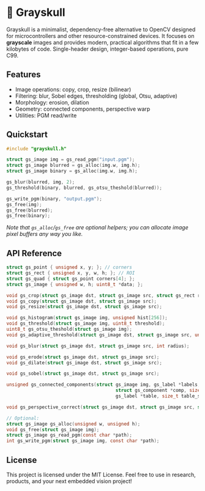 # 🏰 Grayskull

Grayskull is a minimalist, dependency-free alternative to OpenCV designed for microcontrollers and other resource-constrained devices. It focuses on **grayscale** images and provides modern, practical algorithms that fit in a few kilobytes of code. Single-header design, integer-based operations, pure C99.

## Features

* Image operations: copy, crop, resize (bilinear)
* Filtering: blur, Sobel edges, thresholding (global, Otsu, adaptive)
* Morphology: erosion, dilation
* Geometry: connected components, perspective warp
* Utilities: PGM read/write

## Quickstart

```c
#include "grayskull.h"

struct gs_image img = gs_read_pgm("input.pgm");
struct gs_image blurred = gs_alloc(img.w, img.h);
struct gs_image binary = gs_alloc(img.w, img.h);

gs_blur(blurred, img, 2);
gs_threshold(binary, blurred, gs_otsu_theshold(blurred));

gs_write_pgm(binary, "output.pgm");
gs_free(img);
gs_free(blurred);
gs_free(binary);
```

_Note that `gs_alloc`/`gs_free` are optional helpers; you can allocate image pixel buffers any way you like._

## API Reference

```c
struct gs_point { unsigned x, y; }; // corners
struct gs_rect { unsigned x, y, w, h; }; // ROI
struct gs_quad { struct gs_point corners[4]; };
struct gs_image { unsigned w, h; uint8_t *data; };

void gs_crop(struct gs_image dst, struct gs_image src, struct gs_rect roi);
void gs_copy(struct gs_image dst, struct gs_image src);
void gs_resize(struct gs_image dst, struct gs_image src);

void gs_histogram(struct gs_image img, unsigned hist[256]);
void gs_threshold(struct gs_image img, uint8_t threshold);
uint8_t gs_otsu_theshold(struct gs_image img);
void gs_adaptive_threshold(struct gs_image dst, struct gs_image src, unsigned block_size, float c);

void gs_blur(struct gs_image dst, struct gs_image src, int radius);

void gs_erode(struct gs_image dst, struct gs_image src);
void gs_dilate(struct gs_image dst, struct gs_image src);

void gs_sobel(struct gs_image dst, struct gs_image src);

unsigned gs_connected_components(struct gs_image img, gs_label *labels,
                                        struct gs_component *comp, size_t comp_size,
                                        gs_label *table, size_t table_size, int fullconn);

void gs_perspective_correct(struct gs_image dst, struct gs_image src, struct gs_quad quad);

// Optional:
struct gs_image gs_alloc(unsigned w, unsigned h);
void gs_free(struct gs_image img);
struct gs_image gs_read_pgm(const char *path);
int gs_write_pgm(struct gs_image img, const char *path);
```

## License

This project is licensed under the MIT License. Feel free to use in research, products, and your next embedded vision project!

